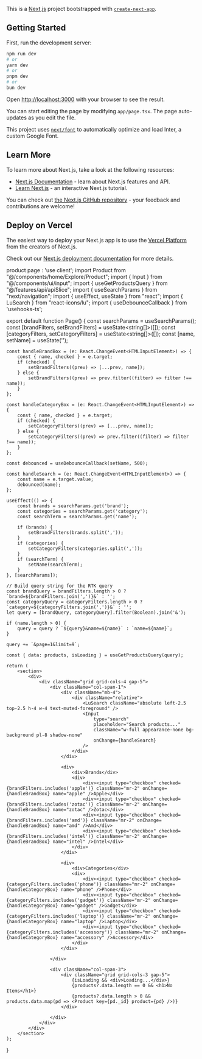 This is a [Next.js](https://nextjs.org/) project bootstrapped with [`create-next-app`](https://github.com/vercel/next.js/tree/canary/packages/create-next-app).

## Getting Started

First, run the development server:

```bash
npm run dev
# or
yarn dev
# or
pnpm dev
# or
bun dev
```

Open [http://localhost:3000](http://localhost:3000) with your browser to see the result.

You can start editing the page by modifying `app/page.tsx`. The page auto-updates as you edit the file.

This project uses [`next/font`](https://nextjs.org/docs/basic-features/font-optimization) to automatically optimize and load Inter, a custom Google Font.

## Learn More

To learn more about Next.js, take a look at the following resources:

- [Next.js Documentation](https://nextjs.org/docs) - learn about Next.js features and API.
- [Learn Next.js](https://nextjs.org/learn) - an interactive Next.js tutorial.

You can check out [the Next.js GitHub repository](https://github.com/vercel/next.js/) - your feedback and contributions are welcome!

## Deploy on Vercel

The easiest way to deploy your Next.js app is to use the [Vercel Platform](https://vercel.com/new?utm_medium=default-template&filter=next.js&utm_source=create-next-app&utm_campaign=create-next-app-readme) from the creators of Next.js.

Check out our [Next.js deployment documentation](https://nextjs.org/docs/deployment) for more details.

product page :
'use client';
import Product from "@/components/home/Explore/Product";
import { Input } from "@/components/ui/input";
import { useGetProductsQuery } from "@/features/api/apiSlice";
import { useSearchParams } from "next/navigation";
import { useEffect, useState } from "react";
import { LuSearch } from "react-icons/lu";
import { useDebounceCallback } from 'usehooks-ts';

export default function Page() {
const searchParams = useSearchParams();
const [brandFilters, setBrandFilters] = useState<string[]>([]);
const [categoryFilters, setCategoryFilters] = useState<string[]>([]);
const [name, setName] = useState<string>('');

    const handleBrandBox = (e: React.ChangeEvent<HTMLInputElement>) => {
        const { name, checked } = e.target;
        if (checked) {
            setBrandFilters((prev) => [...prev, name]);
        } else {
            setBrandFilters((prev) => prev.filter((filter) => filter !== name));
        }
    };

    const handleCategoryBox = (e: React.ChangeEvent<HTMLInputElement>) => {
        const { name, checked } = e.target;
        if (checked) {
            setCategoryFilters((prev) => [...prev, name]);
        } else {
            setCategoryFilters((prev) => prev.filter((filter) => filter !== name));
        }
    };

    const debounced = useDebounceCallback(setName, 500);

    const handleSearch = (e: React.ChangeEvent<HTMLInputElement>) => {
        const name = e.target.value;
        debounced(name);
    };

    useEffect(() => {
        const brands = searchParams.get('brand');
        const categories = searchParams.get('category');
        const searchTerm = searchParams.get('name');

        if (brands) {
            setBrandFilters(brands.split(','));
        }
        if (categories) {
            setCategoryFilters(categories.split(','));
        }
        if (searchTerm) {
            setName(searchTerm);
        }
    }, [searchParams]);

    // Build query string for the RTK query
    const brandQuery = brandFilters.length > 0 ? `brand=${brandFilters.join(',')}&` : '';
    const categoryQuery = categoryFilters.length > 0 ? `category=${categoryFilters.join(',')}&` : '';
    let query = [brandQuery, categoryQuery].filter(Boolean).join('&');

    if (name.length > 0) {
        query = query ? `${query}&name=${name}` : `name=${name}`;
    }

    query += `&page=1&limit=9`;

    const { data: products, isLoading } = useGetProductsQuery(query);

    return (
        <section>
            <div>
                <div className="grid grid-cols-4 gap-5">
                    <div className="col-span-1">
                        <div className="mb-4">
                            <div className="relative">
                                <LuSearch className="absolute left-2.5 top-2.5 h-4 w-4 text-muted-foreground" />
                                <Input
                                    type="search"
                                    placeholder="Search products..."
                                    className="w-full appearance-none bg-background pl-8 shadow-none"
                                    onChange={handleSearch}
                                />
                            </div>
                        </div>

                        <div>
                            <div>Brands</div>
                            <div>
                                <div><input type="checkbox" checked={brandFilters.includes('apple')} className="mr-2" onChange={handleBrandBox} name="apple" />Apple</div>
                                <div><input type="checkbox" checked={brandFilters.includes('zotac')} className="mr-2" onChange={handleBrandBox} name="zotac" />Zotac</div>
                                <div><input type="checkbox" checked={brandFilters.includes('amd')} className="mr-2" onChange={handleBrandBox} name="amd" />Amd</div>
                                <div><input type="checkbox" checked={brandFilters.includes('intel')} className="mr-2" onChange={handleBrandBox} name="intel" />Intel</div>
                            </div>
                        </div>

                        <div>
                            <div>Categories</div>
                            <div>
                                <div><input type="checkbox" checked={categoryFilters.includes('phone')} className="mr-2" onChange={handleCategoryBox} name="phone" />Phone</div>
                                <div><input type="checkbox" checked={categoryFilters.includes('gadget')} className="mr-2" onChange={handleCategoryBox} name="gadget" />Gadget</div>
                                <div><input type="checkbox" checked={categoryFilters.includes('laptop')} className="mr-2" onChange={handleCategoryBox} name="laptop" />Laptop</div>
                                <div><input type="checkbox" checked={categoryFilters.includes('accessory')} className="mr-2" onChange={handleCategoryBox} name="accessory" />Accessory</div>
                            </div>
                        </div>

                    </div>

                    <div className="col-span-3">
                        <div className="grid grid-cols-3 gap-5">
                            {isLoading && <div>Loading...</div>}
                            {products?.data.length == 0 && <h1>No Items</h1>}
                            {products?.data.length > 0 && products.data.map(pd => <Product key={pd._id} product={pd} />)}
                        </div>

                    </div>
                </div>
            </div>
        </section>
    );

}
